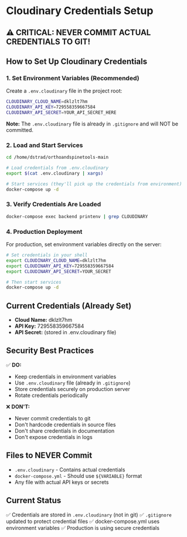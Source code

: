 # Cloudinary Credentials Setup

## ⚠️ **CRITICAL: NEVER COMMIT ACTUAL CREDENTIALS TO GIT!**

## How to Set Up Cloudinary Credentials

### 1. Set Environment Variables (Recommended)

Create a `.env.cloudinary` file in the project root:

```bash
CLOUDINARY_CLOUD_NAME=dklzlt7hm
CLOUDINARY_API_KEY=729558359667584
CLOUDINARY_API_SECRET=YOUR_API_SECRET_HERE
```

**Note:** The `.env.cloudinary` file is already in `.gitignore` and will NOT be committed.

### 2. Load and Start Services

```bash
cd /home/dstrad/orthoandspinetools-main

# Load credentials from .env.cloudinary
export $(cat .env.cloudinary | xargs)

# Start services (they'll pick up the credentials from environment)
docker-compose up -d
```

### 3. Verify Credentials Are Loaded

```bash
docker-compose exec backend printenv | grep CLOUDINARY
```

### 4. Production Deployment

For production, set environment variables directly on the server:

```bash
# Set credentials in your shell
export CLOUDINARY_CLOUD_NAME=dklzlt7hm
export CLOUDINARY_API_KEY=729558359667584
export CLOUDINARY_API_SECRET=YOUR_SECRET

# Then start services
docker-compose up -d
```

## Current Credentials (Already Set)

- **Cloud Name:** dklzlt7hm
- **API Key:** 729558359667584  
- **API Secret:** (stored in .env.cloudinary file)

## Security Best Practices

✅ **DO:**
- Keep credentials in environment variables
- Use `.env.cloudinary` file (already in `.gitignore`)
- Store credentials securely on production server
- Rotate credentials periodically

❌ **DON'T:**
- Never commit credentials to git
- Don't hardcode credentials in source files
- Don't share credentials in documentation
- Don't expose credentials in logs

## Files to NEVER Commit

- `.env.cloudinary` - Contains actual credentials
- `docker-compose.yml` - Should use `${VARIABLE}` format
- Any file with actual API keys or secrets

## Current Status

✅ Credentials are stored in `.env.cloudinary` (not in git)
✅ `.gitignore` updated to protect credential files
✅ docker-compose.yml uses environment variables
✅ Production is using secure credentials
